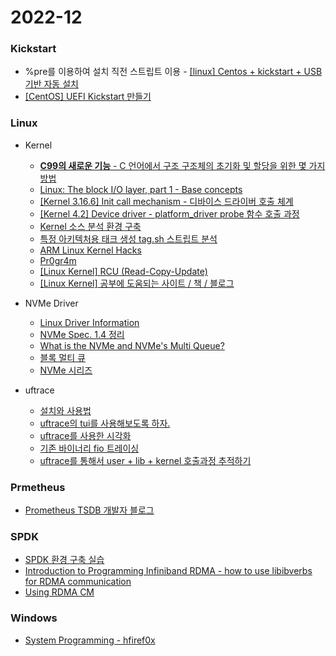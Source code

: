 # 2022-12

### Kickstart

* %pre를 이용하여 설치 직전 스트립트 이용 - [[linux] Centos + kickstart + USB 기반 자동 설치](https://blog.naver.com/lwh0818)
* [[CentOS] UEFI Kickstart 만들기](https://ossian.tistory.com/92)



### Linux

- Kernel
  - [**C99의 새로운 기능** - C 언어에서 구조 구조체의 초기화 및 할당을 위한 몇 가지 방법](http://blog.jcix.top/2016-12-20/c99_struct/)
  - [Linux: The block I/O layer, part 1 - Base concepts](http://ari-ava.blogspot.com/2014/06/opw-linux-block-io-layer-part-1-base.html)
  - [[Kernel 3.16.6] Init call mechanism - 디바이스 드라이버 호출 체계](2022/12/2022-12-28-linux_initcall.md)
  - [[Kernel 4.2] Device driver - platform_driver probe 함수 호출 과정](2022/12/2022-12-28-linux_platform_driver_probe.md)
  - [Kernel 소스 분석 환경 구축](https://penji.tistory.com/184)
  - [특정 아키텍처용 태크 생성 tag.sh 스트립트 분석](2022/12/2022-12-28-linux_tags.md)
  - [ARM Linux Kernel Hacks](https://austindhkim.tistory.com/)
  - [Pr0gr4m](https://pr0gr4m.tistory.com/category/IT/Linux%20Kernel)
  - [[Linux Kernel] RCU (Read-Copy-Update)](https://hyeyoo.com/135?utm_source=pocket_saves)
  - [[Linux Kernel] 공부에 도움되는 사이트 / 책 / 블로그](https://karatus.tistory.com/170)

- NVMe Driver
  - [Linux Driver Information](https://nvmexpress.org/education/drivers/linux-driver-information/)
  - [NVMe Spec. 1.4 정리](https://kkikyul.tistory.com/17?utm_source=pocket_saves)
  - [What is the NVMe and NVMe's Multi Queue?](https://hyunyoung2.github.io/2016/05/20/NVMe/?utm_source=pocket_saves)
  - [블록 멀티 큐](https://testkernelv2.tistory.com/category/%EB%A6%AC%EB%88%85%EC%8A%A4%20%EC%BB%A4%EB%84%90/%EB%B8%94%EB%A1%9D%20%EB%A9%80%ED%8B%B0%20%ED%81%90)
  - [NVMe 시리즈](https://blog.csdn.net/zhuzongpeng/category_7054552.html)

- uftrace
  - [설치와 사용법](https://blackinkgj.github.io/uftrace-installation/?utm_source=pocket_saves)
  - [uftrace의 tui를 사용해보도록 하자.](https://blackinkgj.github.io/uftrace-tui/)
  - [uftrace를 사용한 시각화](https://blackinkgj.github.io/uftrace-visualization/)
  - [기존 바이너리 fio 트레이싱](https://blackinkgj.github.io/uftrace-fio/)
  - [uftrace를 통해서 user + lib + kernel 호출과정 추적하기](https://kkikyul.tistory.com/84)




### Prmetheus

- [Prometheus TSDB 개발자 블로그](https://ganeshvernekar.com/?utm_source=pocket_saves)



### SPDK

- [SPDK 환경 구축 실습](https://tech.gluesys.com/blog/2022/04/19/SPDK_tutorial_1.html?utm_source=pocket_saves)
- [Introduction to Programming Infiniband RDMA - how to use libibverbs for RDMA communication](https://insujang.github.io/2020-02-09/introduction-to-programming-infiniband/)
- [Using RDMA CM](https://insujang.github.io/2022-03-16/using-rdma-cm/)



### Windows

- [System Programming - hfiref0x](https://github.com/hfiref0x?tab=repositories)

